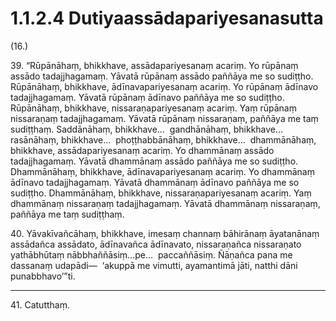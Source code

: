 # 1.1.2.4 Dutiyaassādapariyesanasutta

(16.)

39\. “Rūpānāhaṃ, bhikkhave, assādapariyesanaṃ acariṃ. Yo rūpānaṃ assādo tadajjhagamaṃ. Yāvatā rūpānaṃ assādo paññāya me so sudiṭṭho. Rūpānāhaṃ, bhikkhave, ādīnavapariyesanaṃ acariṃ. Yo rūpānaṃ ādīnavo tadajjhagamaṃ. Yāvatā rūpānaṃ ādīnavo paññāya me so sudiṭṭho. Rūpānāhaṃ, bhikkhave, nissaraṇapariyesanaṃ acariṃ. Yaṃ rūpānaṃ nissaraṇaṃ tadajjhagamaṃ. Yāvatā rūpānaṃ nissaraṇaṃ, paññāya me taṃ sudiṭṭhaṃ. Saddānāhaṃ, bhikkhave…  gandhānāhaṃ, bhikkhave…  rasānāhaṃ, bhikkhave…  phoṭṭhabbānāhaṃ, bhikkhave…  dhammānāhaṃ, bhikkhave, assādapariyesanaṃ acariṃ. Yo dhammānaṃ assādo tadajjhagamaṃ. Yāvatā dhammānaṃ assādo paññāya me so sudiṭṭho. Dhammānāhaṃ, bhikkhave, ādīnavapariyesanaṃ acariṃ. Yo dhammānaṃ ādīnavo tadajjhagamaṃ. Yāvatā dhammānaṃ ādīnavo paññāya me so sudiṭṭho. Dhammānāhaṃ, bhikkhave, nissaraṇapariyesanaṃ acariṃ. Yaṃ dhammānaṃ nissaraṇaṃ tadajjhagamaṃ. Yāvatā dhammānaṃ nissaraṇaṃ, paññāya me taṃ sudiṭṭhaṃ.

40\. Yāvakīvañcāhaṃ, bhikkhave, imesaṃ channaṃ bāhirānaṃ āyatanānaṃ assādañca assādato, ādīnavañca ādīnavato, nissaraṇañca nissaraṇato yathābhūtaṃ nābbhaññāsiṃ…pe…  paccaññāsiṃ. Ñāṇañca pana me dassanaṃ udapādi—  ‘akuppā me vimutti, ayamantimā jāti, natthi dāni punabbhavo’”ti.

---

41\. Catutthaṃ.
